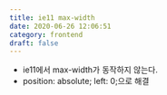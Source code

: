 ```yaml
---
title: ie11 max-width
date: 2020-06-26 12:06:51
category: frontend
draft: false
---
```


- ie11에서 max-width가 동작하지 않는다.
- position: absolute; left: 0;으로 해결
